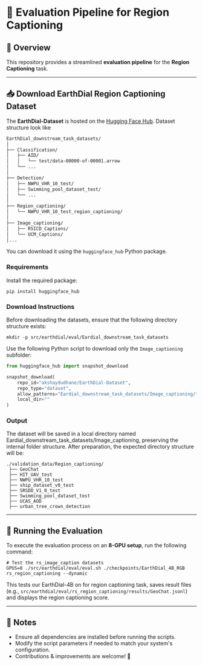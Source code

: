 # 📌 Evaluation Pipeline for Region Captioning

## 🌟 Overview
This repository provides a streamlined **evaluation pipeline** for the **Region Captioning** task.

---


## 📥 Download EarthDial Region Captioning Dataset

The **EarthDial-Dataset** is hosted on the [Hugging Face Hub](https://huggingface.co/datasets/akshaydudhane/EarthDial-Dataset). 
Dataset structure look like

```bash
EarthDial_downstream_task_datasets/
│
├── Classification/
│   ├── AID/
│   │   └── test/data-00000-of-00001.arrow
│   └── ...
│
├── Detection/
│   ├── NWPU_VHR_10_test/
│   ├── Swimming_pool_dataset_test/
│   └── ...
│
├── Region_captioning/
│   └── NWPU_VHR_10_test_region_captioning/
│
├── Image_captioning/
│   ├── RSICD_Captions/
│   └── UCM_Captions/
│...
```

You can download it using the `huggingface_hub` Python package.


### Requirements

Install the required package:

```shell
pip install huggingface_hub
```

### Download Instructions

Before downloading the datasets, ensure that the following directory structure exists:

```shell
mkdir -p src/earthdial/eval/Eardial_downstream_task_datasets
```
Use the following Python script to download only the `Image_captioning` subfolder:

```python
from huggingface_hub import snapshot_download

snapshot_download(
    repo_id="akshaydudhane/EarthDial-Dataset",
    repo_type="dataset",
    allow_patterns="Eardial_downstream_task_datasets/Image_captioning/**",
    local_dir=""
)
````

### Output
The dataset will be saved in a local directory named Eardial_downstream_task_datasets/Image_captioning, preserving the internal folder structure. After preparation, the expected directory structure will be:

```shell
./validation_data/Region_captioning/
 ├── GeoChat
 ├── HIT_UAV_test
 ├── NWPU_VHR_10_test
 ├── ship_dataset_v0_test
 ├── SRSDD_V1_0_test
 ├── Swimming_pool_dataset_test
 ├── UCAS_AOD
 ├── urban_tree_crown_detection
```

---

## 🚀 Running the Evaluation

To execute the evaluation process on an **8-GPU setup**, run the following command:

```shell
# Test the rs_image_caption datasets
GPUS=8 ./src/earthdial/eval/eval.sh ./checkpoints/EarthDial_4B_RGB rs_region_captioning --dynamic
```

This tests our EarthDial-4B on for region captioning task, saves result files (e.g., `src/earthdial/eval/rs_region_captioning/results/GeoChat.jsonl`) and displays the region captioning score.

---

## 📌 Notes
- Ensure all dependencies are installed before running the scripts.
- Modify the script parameters if needed to match your system's configuration.
- Contributions & improvements are welcome! 🚀

